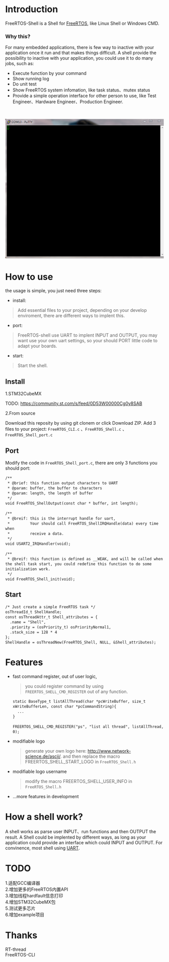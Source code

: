 # Introduction
FreeRTOS-Shell is a Shell for [FreeRTOS](https://www.freertos.org/), like Linux Shell or Windows CMD. 

### Why this?

For many embedded applications, there is few way to inactive with your application once it run and that makes things difficult. A shell provide the possibility to inactive with your application, you could use it to do many jobs, such as: 

- Execute function by your command 
- Show running log 
- Do unit test
- Show FreeRTOS system infomation, like task status、mutex status
- Provide a simple operation interface for other person to use, like Test Engineer、Hardware Engineer、Production Engineer.


<br />

![example](example.gif)

# How to use 

the usage is simple, you just need three steps: 
- install:  
>Add essential files to your project, depending on your develop enviroment, there are different ways to implent this.
- port:   
>FreeRTOS-shell use UART to implent INPUT and OUTPUT, you may want use your own uart settings, so your should PORT little code to adapt your boards.
- start: 
> Start the shell.

## Install
1.STM32CubeMX

TODO: https://community.st.com/s/feed/0D53W00000Cg0y8SAB

2.From source
  
 Download this reposity by using git clonem or click Download ZIP. Add 3 files to your project: `FreeRTOS_CLI.c` 、`FreeRTOS_Shell.c` 、`FreeRTOS_Shell_port.c`

## Port

Modify the code in `FreeRTOS_Shell_port.c`, there are only 3 functions you should port:

```
/**
 * @brief: this function output characters to UART
 * @param: buffer, the buffer to characters
 * @param: length, the length of buffer
 */
void FreeRTOS_ShellOutput(const char * buffer, int length);

/**
 * @breif: this is the interrupt handle for uart,
 *         Your should call FreeRTOS_ShellIRQHandle(data) every time when 
 *         receive a data.
 */
void USART2_IRQHandler(void);

/**
 * @breif: this function is defined as __WEAK, and will be called when the shell task start, you could redefine this function to do some initialization work.
 */
void FreeRTOS_Shell_init(void);
```

## Start
```
/* Just create a simple FreeRTOS task */
osThreadId_t ShellHandle;
const osThreadAttr_t Shell_attributes = {
  .name = "Shell",
  .priority = (osPriority_t) osPriorityNormal1,
  .stack_size = 128 * 4
};
ShellHandle = osThreadNew(FreeRTOS_Shell, NULL, &Shell_attributes);
```



# Features
- fast command register, out of user logic,
  
  >you could register command by using `FREERTOS_SHELL_CMD_REGISTER` out of any function.
  ```
  static BaseType_t listAllThread(char *pcWriteBuffer, size_t xWriteBufferLen, const char *pcCommandString){
    ...
  }

  FREERTOS_SHELL_CMD_REGISTER("ps", "list all thread", listAllThread, 0);
  ```
- modifiable logo 
  
  >generate your own logo here: http://www.network-science.de/ascii/. and then replace the macro FREERTOS_SHELL_START_LOGO in `FreeRTOS_Shell.h`

- modifiable logo username
  
  >modify the macro FREERTOS_SHELL_USER_INFO in `FreeRTOS_Shell.h`

- ...more features in development


# How a shell work?

A shell works as parse user INPUT、run functions and then OUTPUT the result. A Shell could be implented by different ways, as long as your application could provide an interface which could INPUT and OUTPUT. For convinence, most shell using [UART](https://en.wikipedia.org/wiki/Universal_asynchronous_receiver-transmitter).

# TODO

  1.适配GCC编译器<br/>
  2.增加更多的FreeRTOS内置API<br/>
  3.增加线程hardfault信息打印<br/>
  4.增加STM32CubeMX包<br/>
  5.测试更多芯片<br/>
  6.增加example项目


# Thanks
RT-thread <br/>
FreeRTOS-CLI